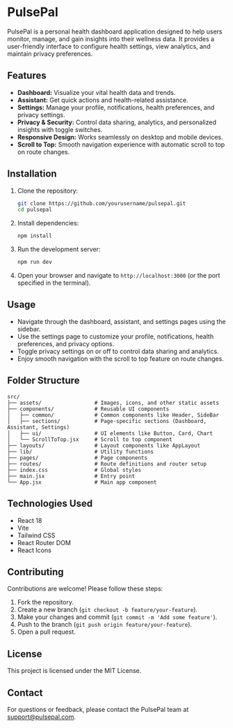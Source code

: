 # PulsePal

PulsePal is a personal health dashboard application designed to help users monitor, manage, and gain insights into their wellness data. It provides a user-friendly interface to configure health settings, view analytics, and maintain privacy preferences.

## Features

- **Dashboard:** Visualize your vital health data and trends.
- **Assistant:** Get quick actions and health-related assistance.
- **Settings:** Manage your profile, notifications, health preferences, and privacy settings.
- **Privacy & Security:** Control data sharing, analytics, and personalized insights with toggle switches.
- **Responsive Design:** Works seamlessly on desktop and mobile devices.
- **Scroll to Top:** Smooth navigation experience with automatic scroll to top on route changes.

## Installation

1. Clone the repository:

   ```bash
   git clone https://github.com/yourusername/pulsepal.git
   cd pulsepal
   ```

2. Install dependencies:

   ```bash
   npm install
   ```

3. Run the development server:

   ```bash
   npm run dev
   ```

4. Open your browser and navigate to `http://localhost:3000` (or the port specified in the terminal).

## Usage

- Navigate through the dashboard, assistant, and settings pages using the sidebar.
- Use the settings page to customize your profile, notifications, health preferences, and privacy options.
- Toggle privacy settings on or off to control data sharing and analytics.
- Enjoy smooth navigation with the scroll to top feature on route changes.

## Folder Structure

```
src/
├── assets/                 # Images, icons, and other static assets
├── components/             # Reusable UI components
│   ├── common/             # Common components like Header, SideBar
│   ├── sections/           # Page-specific sections (Dashboard, Assistant, Settings)
│   ├── ui/                 # UI elements like Button, Card, Chart
│   └── ScrollToTop.jsx     # Scroll to top component
├── layouts/                # Layout components like AppLayout
├── lib/                    # Utility functions
├── pages/                  # Page components
├── routes/                 # Route definitions and router setup
├── index.css               # Global styles
├── main.jsx                # Entry point
└── App.jsx                 # Main app component
```

## Technologies Used

- React 18
- Vite
- Tailwind CSS
- React Router DOM
- React Icons

## Contributing

Contributions are welcome! Please follow these steps:

1. Fork the repository.
2. Create a new branch (`git checkout -b feature/your-feature`).
3. Make your changes and commit (`git commit -m 'Add some feature'`).
4. Push to the branch (`git push origin feature/your-feature`).
5. Open a pull request.

## License

This project is licensed under the MIT License.

## Contact

For questions or feedback, please contact the PulsePal team at support@pulsepal.com.
